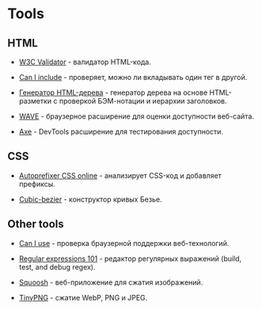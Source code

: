 # Tools

## HTML

- [W3C Validator](https://validator.w3.org/nu/) - валидатор HTML-кода.

- [Can I include](https://caninclude.glitch.me/) - проверяет, можно ли вкладывать один тег в другой.

- [Генератор HTML-дерева](https://yoksel.github.io/html-tree/) - генератор дерева на основе HTML-разметки с проверкой БЭМ-нотации и иерархии заголовков.

- [WAVE](https://wave.webaim.org/) - браузерное расширение для оценки доступности веб-сайта.

- [Axe](https://www.deque.com/axe/) - DevTools расширение для тестирования доступности.

## CSS

- [Autoprefixer CSS online](https://autoprefixer.github.io/) - анализирует CSS-код и добавляет префиксы.

- [Cubic-bezier](https://cubic-bezier.com/#.17,.67,.83,.67) - конструктор кривых Безье.

## Other tools

- [Can I use](https://caniuse.com/) - проверка браузерной поддержки веб-технологий.

- [Regular expressions 101](https://regex101.com/) - редактор регулярных выражений (build, test, and debug regex).

- [Squoosh](https://squoosh.app/) - веб-приложение для сжатия изображений.

- [TinyPNG](https://tinypng.com/) - сжатие WebP, PNG и JPEG.